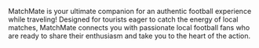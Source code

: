 MatchMate is your ultimate companion for an authentic football experience while traveling! Designed for tourists eager to catch the energy of local matches, MatchMate connects you with passionate local football fans who are ready to share their enthusiasm and take you to the heart of the action.
